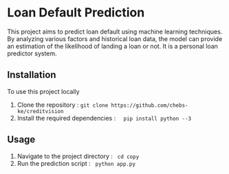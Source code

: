 # Loan Default Prediction

This project aims to predict loan default using machine learning techniques. By analyzing various factors and historical loan data, the model can provide an estimation of the likelihood of landing a loan or not.
It is a personal loan predictor system.

## Installation
To use this project locally

1. Clone the repository :
     ```git clone https://github.com/chebs-ke/creditvision```
2. Install the required dependencies :
   ```  pip install python --3```
  

## Usage
1. Navigate to the project directory :
     ``` cd copy```
2. Run the prediction script :
    ``` python app.py```


  
